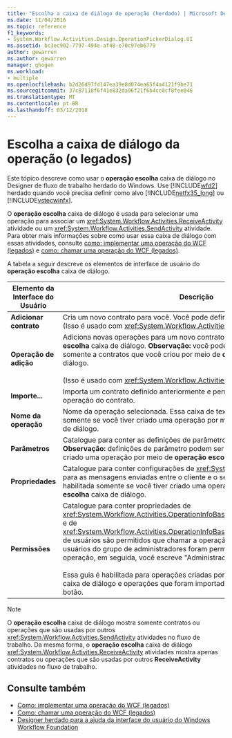 ```yaml
---
title: "Escolha a caixa de diálogo de operação (herdado) | Microsoft Docs"
ms.date: 11/04/2016
ms.topic: reference
f1_keywords:
- System.Workflow.Activities.Design.OperationPickerDialog.UI
ms.assetid: bc3ec902-7797-494e-af48-e70c97eb6779
author: gewarren
ms.author: gewarren
manager: ghogen
ms.workload:
- multiple
ms.openlocfilehash: b2d26d97fd147ea39e8d074ea65f4a4121f9be71
ms.sourcegitcommit: 37c87118f6f41e832da96f21f6b4cc0cf8fee046
ms.translationtype: MT
ms.contentlocale: pt-BR
ms.lasthandoff: 03/12/2018
---
```

# <a name="choose-operation-dialog-box-legacy"></a>Escolha a caixa de diálogo da operação (o legados)

Este tópico descreve como usar o **operação escolha** caixa de diálogo no Designer de fluxo de trabalho herdado do Windows. Use [!INCLUDE[wfd2](../workflow-designer/includes/wfd2_md.md)] herdado quando você precisa definir como alvo [!INCLUDE[netfx35_long](../workflow-designer/includes/netfx35_long_md.md)] ou [!INCLUDE[vstecwinfx](../workflow-designer/includes/vstecwinfx_md.md)].

 O **operação escolha** caixa de diálogo é usada para selecionar uma operação para associar um <xref:System.Workflow.Activities.ReceiveActivity> atividade ou um <xref:System.Workflow.Activities.SendActivity> atividade. Para obter mais informações sobre como usar essa caixa de diálogo com essas atividades, consulte [como: implementar uma operação do WCF (legados)](../workflow-designer/how-to-implement-a-windows-communication-foundation-contract-operation-legacy.md) e [como: chamar uma operação do WCF (legados)](../workflow-designer/how-to-invoke-a-windows-communication-foundation-contract-operation-legacy.md).

 A tabela a seguir descreve os elementos de interface de usuário do **operação escolha** caixa de diálogo.

|Elemento da Interface do Usuário|Descrição|
|----------------|-----------------|
|**Adicionar contrato**|Cria um novo contrato para você. Você pode definir novos operações no contrato. (Isso é usado com <xref:System.Workflow.Activities.ReceiveActivity> somente.)|
|**Operação de adição**|Adiciona novas operações para um novo contrato que você criou no **operação escolha** caixa de diálogo. **Observação:** você pode adicionar novas operações somente a contratos que você criou por meio de **operação escolha** caixa de diálogo. <br /><br /> (Isso é usado com <xref:System.Workflow.Activities.ReceiveActivity> somente.)|
|**Importe...**|Importa um contrato definido anteriormente e permite que você selecione uma operação do contrato.|
|**Nome da operação**|Nome da operação selecionada. Essa caixa de texto está disponível para edição somente se você tiver criado uma operação por meio de **operação escolha** caixa de diálogo.|
|**Parâmetros**|Catalogue para conter as definições de parâmetro para a operação selecionada. **Observação:** definições de parâmetro podem ser alteradas apenas se você tiver criado uma operação por meio de **operação escolha** caixa de diálogo.|
|**Propriedades**|Catalogue para conter configurações de <xref:System.Net.Security.ProtectionLevel> para as mensagens enviadas entre o cliente e o serviço. **Observação:** essa guia é habilitada somente se você tiver criado uma operação por meio de **operação escolha** caixa de diálogo.|
|**Permissões**|Catalogue para conter propriedades de <xref:System.Workflow.Activities.OperationInfoBase.PrincipalPermissionName%2A> e de <xref:System.Workflow.Activities.OperationInfoBase.PrincipalPermissionRole%2A> de usuários são permitidos que chamar a operação. Por exemplo, se apenas os usuários do grupo de administradores foram permissão para chamar essa operação, em seguida, você escreve "Administradores" **função** caixa de texto.<br /><br /> Essa guia é habilitada para operações criadas por meio de **ChooseOperation** caixa de diálogo e operações que foram importadas por meio do **importação** botão.|

> [!NOTE]
> O **operação escolha** caixa de diálogo mostra somente contratos ou operações que são usadas por outros <xref:System.Workflow.Activities.SendActivity> atividades no fluxo de trabalho. Da mesma forma, o **operação escolha** caixa de diálogo <xref:System.Workflow.Activities.ReceiveActivity> atividades mostra apenas contratos ou operações que são usadas por outros **ReceiveActivity** atividades no fluxo de trabalho.

## <a name="see-also"></a>Consulte também

- [Como: implementar uma operação do WCF (legados)](../workflow-designer/how-to-implement-a-windows-communication-foundation-contract-operation-legacy.md)
- [Como: chamar uma operação do WCF (legados)](../workflow-designer/how-to-invoke-a-windows-communication-foundation-contract-operation-legacy.md)
- [Designer herdado para a ajuda da interface do usuário do Windows Workflow Foundation](../workflow-designer/legacy-designer-for-windows-workflow-foundation-ui-help.md)
